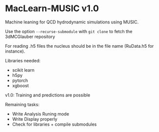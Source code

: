 # MacLearn-MUSIC v1.0
Machine leaning for QCD hydrodynamic simulations using MUSIC.

Use the option `--recurse-submodule` with `git clone` to fetch the 3dMCGlauber repository

For reading .h5 files the nucleus should be in the file name (RuData.h5 for instance).

Libraries needed:
- scikit learn 
- h5py
- pytorch
- xgboost

v1.0: Training and predictions are possible

Remaining tasks:
- Write Analysis Runing mode
- Write Display properly
- Check for libraries + compile submodules
